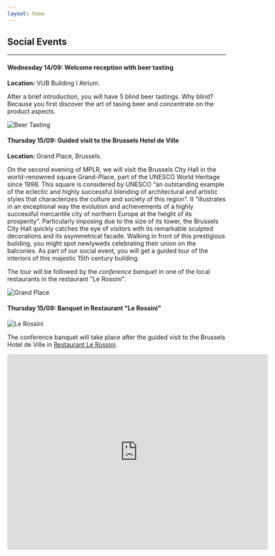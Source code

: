 ```yaml
---
layout: home
---
```


## Social Events

<hr>

#### Wednesday 14/09: **Welcome reception** with beer tasting

**Location:** VUB Building I Atrium. 

After a brief introduction, you will have 5 blind beer tastings. Why blind? Because you first discover the art of tasing beer
and concentrate on the product aspects.

![Beer Tasting](https://s3-eu-west-1.amazonaws.com/brussels-images/content/gallery/visit/guided-tours/beerchocolate-tours_sq_640.jpg#centerimg) 

#### Thursday 15/09: Guided visit to the Brussels Hotel de Ville
**Location:** Grand Place, Brussels.  

On the second evening of MPLR, we will visit the Brussels City Hall in the world-renowned square Grand-Place, part of the UNESCO World Heritage since 1998.
This square is considered by UNESCO “an outstanding example of the eclectic and highly successful blending of architectural and artistic styles that characterizes the culture and society of this region”. It “illustrates in an exceptional way the evolution and achievements of a highly successful mercantile city of northern Europe at the height of its prosperity”.
Particularly imposing due to the size of its tower, the Brussels City Hall quickly catches the eye of visitors with its remarkable sculpted decorations and its asymmetrical facade. Walking in front of this prestigious building, you might spot newlyweds celebrating their union on the balconies.
As part of our social event, you will get a guided tour of the interiors of this majestic 15th century building.

The tour will be followed by the *conference banquet* in one of the local restaurants in the restaurant "Le Rossini".

![Grand Place](https://upload.wikimedia.org/wikipedia/commons/thumb/2/26/Grand-Place%2C_Brussels_-_panorama%2C_June_2018.jpg/2880px-Grand-Place%2C_Brussels_-_panorama%2C_June_2018.jpg#centerimg2)

#### Thursday 15/09: Banquet in Restaurant "Le Rossini"
![Le Rossini](https://www.restaurantlerossini.be/i/le-rossini-440970/3/5/2/8/3/0/1/5/0/7/9/0/2/1558452316_415/34680426bad69f8072092d043e4e6624.jpg#centerimg2)

The conference banquet will take place after the guided visit to the Brussels Hotel de Ville in [Restaurant Le Rossini](https://www.restaurantlerossini.be/en/).

<iframe src="https://www.google.com/maps/embed?pb=!1m14!1m8!1m3!1d10075.451843715768!2d4.354148!3d50.8522219!3m2!1i1024!2i768!4f13.1!3m3!1m2!1s0x0%3A0x9cd08d29f445089a!2sLe%20Rossini!5e0!3m2!1sit!2sbe!4v1662040107494!5m2!1sit!2sbe" width="600" height="450" style="border:0;" allowfullscreen="" loading="lazy" referrerpolicy="no-referrer-when-downgrade"></iframe>


